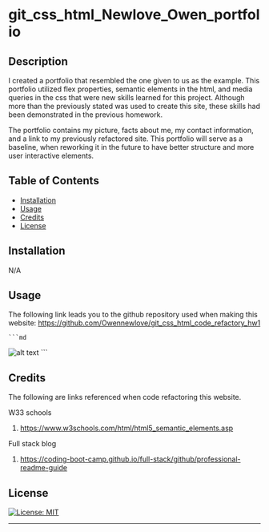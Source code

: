 # git_css_html_Newlove_Owen_portfolio

## Description

I created a portfolio that resembled the one given to us as the example. This portfolio utilized flex properties, semantic elements in the html, and media queries in the css that were new skills learned for this project. Although more than the previously stated was used to create this site, these skills had been demonstrated in the previous homework. 

The portfolio contains my picture, facts about me, my contact information, and a link to my previously refactored site. This portfolio will serve as a baseline, when reworking it in the future to have better structure and more user interactive elements. 


## Table of Contents


- [Installation](#installation)
- [Usage](#usage)
- [Credits](#credits)
- [License](#license)

## Installation

N/A

## Usage

The following link leads you to the github repository used when making this website:
https://github.com/Owennewlove/git_css_html_code_refactory_hw1



    ```md
![alt text](assets/images/Website.png)
    ```

## Credits

The following are links referenced when code refactoring this website. 

W33 schools 
 1. https://www.w3schools.com/html/html5_semantic_elements.asp

Full stack blog
 1. https://coding-boot-camp.github.io/full-stack/github/professional-readme-guide


## License

[![License: MIT](https://img.shields.io/badge/License-MIT-yellow.svg)](https://opensource.org/licenses/MIT)

---
